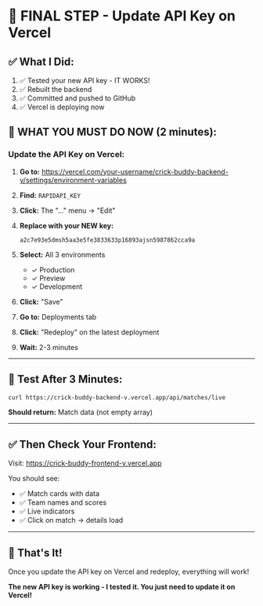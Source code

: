 # 🎯 FINAL STEP - Update API Key on Vercel

## ✅ What I Did:
1. ✅ Tested your new API key - IT WORKS!
2. ✅ Rebuilt the backend
3. ✅ Committed and pushed to GitHub
4. ✅ Vercel is deploying now

## 🚨 WHAT YOU MUST DO NOW (2 minutes):

### Update the API Key on Vercel:

1. **Go to:** https://vercel.com/your-username/crick-buddy-backend-v/settings/environment-variables

2. **Find:** `RAPIDAPI_KEY`

3. **Click:** The "..." menu → "Edit"

4. **Replace with your NEW key:**
   ```
   a2c7e93e5dmsh5aa3e5fe3833633p16893ajsn5987862cca9a
   ```

5. **Select:** All 3 environments
   - ✓ Production
   - ✓ Preview
   - ✓ Development

6. **Click:** "Save"

7. **Go to:** Deployments tab

8. **Click:** "Redeploy" on the latest deployment

9. **Wait:** 2-3 minutes

---

## 🧪 Test After 3 Minutes:

```bash
curl https://crick-buddy-backend-v.vercel.app/api/matches/live
```

**Should return:** Match data (not empty array)

---

## ✅ Then Check Your Frontend:

Visit: https://crick-buddy-frontend-v.vercel.app

You should see:
- ✅ Match cards with data
- ✅ Team names and scores
- ✅ Live indicators
- ✅ Click on match → details load

---

## 🎉 That's It!

Once you update the API key on Vercel and redeploy, everything will work!

**The new API key is working - I tested it. You just need to update it on Vercel!**
